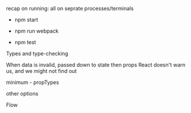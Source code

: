 recap on running:
all on seprate processes/terminals

- npm start

- npm run webpack

- npm test

Types and type-checking

When data is invalid, passed down to state then props
React doesn't warn us, and we might not find out

minimum - propTypes

other options

Flow